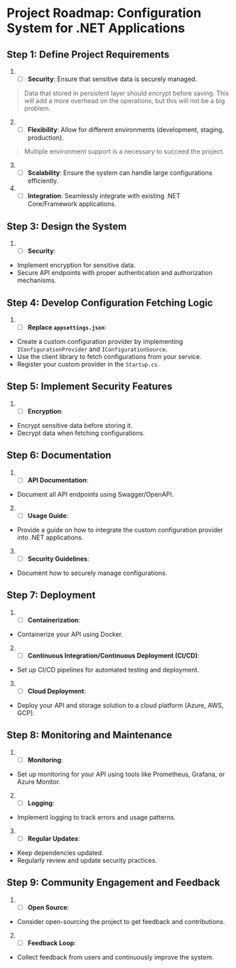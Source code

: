 # Project Roadmap: Configuration System for .NET Applications

## Step 1: Define Project Requirements
1. - [ ]  **Security**: Ensure that sensitive data is securely managed.
> Data that stored in persistent layer should encrypt before saving. This will add a more overhead on the operations, but this will not be a big problem.
2. - [ ]  **Flexibility**: Allow for different environments (development, staging, production).
> Multiple environment support is a necessary to succeed the project.
3. - [ ]  **Scalability**: Ensure the system can handle large configurations efficiently.
4. - [ ]  **Integration**: Seamlessly integrate with existing .NET Core/Framework applications.

## Step 3: Design the System
1. - [ ]  **Security**:
- Implement encryption for sensitive data.
- Secure API endpoints with proper authentication and authorization mechanisms.

## Step 4: Develop Configuration Fetching Logic
1. - [ ]  **Replace `appsettings.json`**:
- Create a custom configuration provider by implementing `IConfigurationProvider` and `IConfigurationSource`.
- Use the client library to fetch configurations from your service.
- Register your custom provider in the `Startup.cs`.

## Step 5: Implement Security Features
1. - [ ]  **Encryption**:
- Encrypt sensitive data before storing it.
- Decrypt data when fetching configurations.

## Step 6: Documentation
1. - [ ]  **API Documentation**:
- Document all API endpoints using Swagger/OpenAPI.
2. - [ ]  **Usage Guide**:
- Provide a guide on how to integrate the custom configuration provider into .NET applications.
3. - [ ]  **Security Guidelines**:
- Document how to securely manage configurations.

## Step 7: Deployment
1. - [ ]  **Containerization**:
- Containerize your API using Docker.
2. - [ ]  **Continuous Integration/Continuous Deployment (CI/CD)**:
- Set up CI/CD pipelines for automated testing and deployment.
3. - [ ]  **Cloud Deployment**:
- Deploy your API and storage solution to a cloud platform (Azure, AWS, GCP).

## Step 8: Monitoring and Maintenance
1. - [ ]  **Monitoring**:
- Set up monitoring for your API using tools like Prometheus, Grafana, or Azure Monitor.
2. - [ ]  **Logging**:
- Implement logging to track errors and usage patterns.
3. - [ ]  **Regular Updates**:
- Keep dependencies updated.
- Regularly review and update security practices.

## Step 9: Community Engagement and Feedback
1. - [ ]  **Open Source**:
- Consider open-sourcing the project to get feedback and contributions.
2. - [ ]  **Feedback Loop**:
- Collect feedback from users and continuously improve the system.